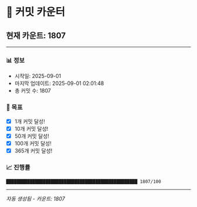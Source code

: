 # 🔢 커밋 카운터

## 현재 카운트: 1807

---

### 📊 정보
- 시작일: 2025-09-01
- 마지막 업데이트: 2025-09-01 02:01:48
- 총 커밋 수: 1807

### 🎯 목표
- [x] 1개 커밋 달성!
- [x] 10개 커밋 달성!
- [x] 50개 커밋 달성!
- [x] 100개 커밋 달성!
- [x] 365개 커밋 달성!

### 📈 진행률
```
██████████████████████████████████████████████████ 1807/100
```

---
*자동 생성됨 - 카운트: 1807*
